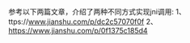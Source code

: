 参考以下两篇文章，介绍了两种不同方式实现jni调用:
1、ttps://www.jianshu.com/p/dc2c57070f0f
2、https://www.jianshu.com/p/0f1375c185d4